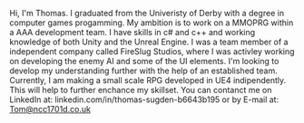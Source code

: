 <!---
Banzooki/Banzooki is a ✨ special ✨ repository because its `README.md` (this file) appears on your GitHub profile.
You can click the Preview link to take a look at your changes.
--->
Hi, I'm Thomas. I graduated from the Univeristy of Derby with a degree in computer games progamming. My ambition is to work on a MMOPRG within a AAA development team.
I have skills in c# and c++ and working knowledge of both Unity and the Unreal Engine. I was a team member of a independent company called FireSlug Studios, where I was activley working on developing the enemy AI and some of the UI elements. I'm looking to develop my understanding further with the help of an established team.
Currently, I am making a small scale RPG developed in UE4 indipendently. This will help to further enchance my skillset.
You can contanct me on LinkedIn at: linkedin.com/in/thomas-sugden-b6643b195 or by E-mail at: Tom@ncc1701d.co.uk
